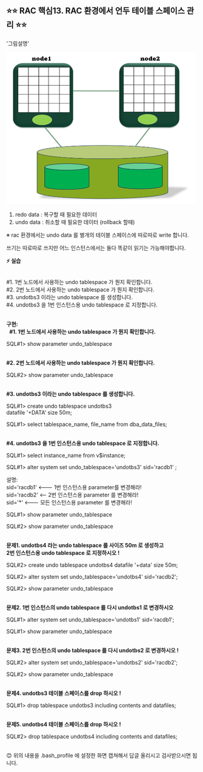 
## ⭐⭐ RAC 핵심13. RAC 환경에서 언두 테이블 스페이스 관리   ⭐⭐

'그림설명'

<img src="https://github.com/oracleyu01/rac_class/blob/main/undo.png" width="500" height="400">

 1. redo data  :   복구할 때 필요한 데이터
 2. undo data :    취소할 때 필요한 데이터 (rollback 할때)

※ rac 환경에서는 undo data 를 별개의 테이블 스페이스에 따로따로 write 합니다.

 쓰기는 따로따로 쓰지만 어느 인스턴스에서는 둘다 똑같이 읽기는 가능해야합니다.

**⚡ 실습**  
&nbsp;

#1. 1번 노드에서 사용하는 undo tablespace 가 뭔지 확인합니다.  
#2. 2번 노드에서 사용하는 undo tablespace 가 뭔지 확인합니다.  
#3. undotbs3 이라는 undo tablespace 를 생성합니다.   
#4. undotbs3 을 1번 인스턴스용 undo tablespace 로 지정합니다.   
&nbsp;

**구현:**  
&nbsp;
**#1. 1번 노드에서 사용하는 undo tablespace 가 뭔지 확인합니다.**

SQL#1>  show  parameter  undo_tablespace  
&nbsp;

**#2. 2번 노드에서 사용하는 undo tablespace 가 뭔지 확인합니다.**

SQL#2> show  parameter  undo_tablespace  
&nbsp;

**#3. undotbs3 이라는 undo tablespace 를 생성합니다.**

SQL#1>  create  undo  tablespace  undotbs3  
               datafile   '+DATA'   size 50m;  

SQL#1> select tablespace_name, file_name from dba_data_files;  
&nbsp;

**#4. undotbs3 을 1번 인스턴스용 undo tablespace 로 지정합니다.**

SQL#1> select instance_name from v$instance; 

SQL#1> alter  system  set  undo_tablespace='undotbs3'  sid='racdb1' ;

 설명:  
 sid='racdb1'  <--- 1번 인스턴스용 parameter를 변경해라!  
           sid='racdb2'   <--  2번 인스턴스용 parameter 를 변경해라!  
           sid='*'           <--- 모든 인스턴스용 parameter 를 변경해라!  

SQL#1> show  parameter undo_tablespace

SQL#2> show  parameter undo_tablespace  
&nbsp;

**문제1.  undotbs4 라는 undo tablespace 를 사이즈 50m 로 생성하고  
      2번 인스턴스용 undo tablespace 로 지정하시오 !**

SQL#2>  create  undo  tablespace  undotbs4
              datafile   '+data'  size  50m;

SQL#2> alter  system  set  undo_tablespace='undotbs4'  sid='racdb2'; 

SQL#2> show  parameter undo_tablespace  
&nbsp;

**문제2.  1번 인스턴스의 undo tablespace 를 다시 undotbs1 로 변경하시오**

SQL#1> alter  system  set  undo_tablespace='undotbs1'  sid='racdb1';

SQL#1> show  parameter  undo_tablespace  
&nbsp;

**문제3.  2번 인스턴스의 undo tablespace 를 다시 undotbs2 로 변경하시오 !**

SQL#2> alter  system  set  undo_tablespace='undotbs2'  sid='racdb2';

SQL#2> show  parameter  undo_tablespace  
&nbsp;

**문제4.  undotbs3 테이블 스페이스를 drop 하시오 !**

SQL#1> drop   tablespace  undotbs3  including  contents  and  datafiles;   
&nbsp;

**문제5. undotbs4 테이블 스페이스를 drop 하시오 !**

SQL#2> drop  tablespace  undotbs4  including  contents and datafiles;  
&nbsp;




😊 위의 내용을 .bash_profile 에 설정한 화면 캡쳐해서 답글 올리시고 검사받으시면 됩니다.


